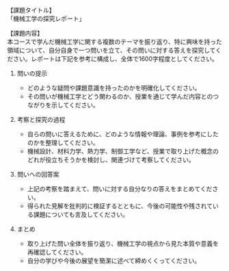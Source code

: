 【課題タイトル】  
「機械工学の探究レポート」

【課題内容】  
本コースで学んだ機械工学に関する複数のテーマを振り返り、特に興味を持った領域について、自分自身で一つ問いを立て、その問いに対する答えを探究してください。レポートは下記を参考に構成し、全体で1600字程度としてください。

1. 問いの提示  
   - どのような疑問や課題意識を持ったのかを明確化してください。  
   - その問いが機械工学とどう関わるのか、授業を通じて学んだ内容とのつながりを示してください。

2. 考察と探究の過程  
   - 自らの問いに答えるために、どのような情報や理論、事例を参考にしたのかを整理してください。  
   - 機械設計、材料力学、熱力学、制御工学など、授業で取り上げた概念のどれが役立ちそうかを検討し、関連づけて考察してください。

3. 問いへの回答案  
   - 上記の考察を踏まえて、問いに対する自分なりの答えをまとめてください。  
   - 得られた見解を批判的に検証するとともに、今後の可能性や残されている課題についても言及してください。

4. まとめ  
   - 取り上げた問い全体を振り返り、機械工学の視点から見た本質や意義を再確認してください。  
   - 自分の学びや今後の展望を簡潔に述べて締めくくってください。  